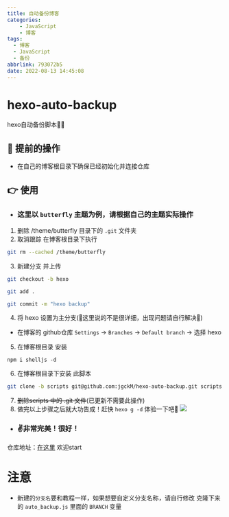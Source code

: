 ```yaml
---
title: 自动备份博客
categories: 
    - JavaScript
    - 博客
tags:
  - 博客
  - JavaScript
  - 备份
abbrlink: 793072b5
date: 2022-08-13 14:45:08
---
```


# hexo-auto-backup
hexo自动备份脚本👏👏

## 🤜 提前的操作
- 在自己的博客根目录下确保已经初始化并连接仓库

## 👉 使用
- ### 这里以 `butterfly` 主题为例，请根据自己的主题实际操作
1. 删除 /theme/butterfly 目录下的 `.git` 文件夹
2. 取消跟踪 在博客根目录下执行
```bash
git rm --cached /theme/butterfly
```
3. 新建分支 并上传
```bash
git checkout -b hexo

git add .

git commit -m "hexo backup"
```
4. 将 hexo 设置为主分支(🦴这里说的不是很详细，出现问题请自行解决🦴)
- 在博客的 github仓库 `Settings` -> `Branches` -> `Default branch` -> 选择 hexo
5. 在博客根目录 安装
```
npm i shelljs -d
```
6. 在博客根目录下安装 此脚本
```bash
git clone -b scripts git@github.com:jgckM/hexo-auto-backup.git scripts
```
7. ~~删除scripts 中的 .git 文件~~(已更新不需要此操作)
8. 做完以上步骤之后就大功告成！赶快 `hexo g -d` 体验一下吧👏
![](https://raw.githubusercontent.com/jgckM/hexo-auto-backup/main/image/Snipaste_2022-08-13_13-57-45.png)

- ### ✌非常完美！很好！
仓库地址：[在这里](https://github.com/jgckM/hexo-auto-backup) 欢迎start

# 注意
- 新建的`分支名`要和教程一样，如果想要自定义分支名称，请自行修改 克隆下来的 `auto_backup.js` 里面的 `BRANCH` 变量
